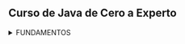 ## Curso de Java de Cero a Experto
<details>
  <summary>FUNDAMENTOS</summary>

  <details>
      <summary>Sección 02: Introducción a Java</summary>

  * [V02_PDF - Introducción](seccion02/01-01-00-IntroduccionJava-UJ.pdf)
  * [V03_PDF - ¿Qué es el JDK de Java](seccion02/01-02-00-JDKJava-UJ.pdf)
  * [V04_PDF - Intalación deL JDK de Java](seccion02/01-03-00-InstalacionJDK-UJ.pdf)
  * [V05_PDF - ¿Qué es un IDE](seccion02/01-04-00-IDE-Java-UJ.pdf)
  * [V06_PDF - Instalación de IntelliJ IDEAS](seccion02/01-05-00-InstalacionIntelliJ-UJ.pdf)
  * [V07_PDF - Hola Mundo con Java](seccion02/01-06-00-HolaMundoJava-UJ.pdf)
  * [V08 - __****EJEMPLO****__: Hola Mundo](seccion02/V08-Ejemplo_de_Hola_Mundo_con_Java/)
  > 📋 **EJERCICIO**
  > - Se solicita crear una nueva clase llamada "Presentate.java" en la cual 
  >  deberás hacer lo siguiente:
  > - Agregar el método main (Atajo: psvm + tab).
  > - Mostrar en la consola la siguiente información. Se debe usar un método 
  >  "println" para cada elemento a mostrar.
  > - Nombre Completo
  > - Edad
  > - País
  >   - [Mi solución](seccion02/V09-Reto-Practico)
  >   - V10 - Solución Presentate con Java
  >   - [PDF](seccion02/V10-Solucion_presentate_con_Java/01-09-00-Solucion-Presentate-UJ.pdf)
  >   - [Solución, Presentate.java](seccion02/V10-Solucion_presentate_con_Java/01-09-00-Solucion-Presentate-UJ.java)

  * [V11_PDF - Instalación de Apache NetBeans](seccion02/01-10-00-InstalacionApacheNetbeans-UJ.pdf)
  </details>

  <details>
    <summary>Sección 03: Variables en Java</summary>

  * [V13_PDF - Variables en Java](seccion03/02-01-00-VariablesJava-UJ.pdf)
  * V14_PDF - Variables en Java
      * [PDF - Variables](seccion03/02-02-00-EjemploVariables-UJ.pdf) 
      * [Variables.java](seccion03/Variables/src/Variables.java) 
  * [V15_PDF - Manejo de Memoria en Java](seccion03/02-03-00-ManejoMemoria-UJ.pdf)
  * [V16_PDF - Guia Manejo de Memoria](seccion03/02-04-00-DetalleLibro-UJ.pdf)
  > 📋 **EJERCICIO**
  > - V17 - Reto practico, Detalle de una persona
  >   Se solicita crear una clase llamada DetallePersona.java que realice lo siguiente:
  > - Debe declarar las siguientes variables y deberás asignar los valores que correspondan, 
  >   además de seleccionar el tipo de dato adecuado para cada variable:
  >  - Nombre Completo
  >  - Edad
  >  - Altura (En metros)
  >  - País de Origen
  >  - Indicar si es casado o soltero con sólo caracter, **EJEMPLO**: 'C'-Casado, 'S'-Soltero.
  >   * [Mi solución](seccion03/Variables/src/RetoDetallePersona.java)
  >   * [Solución, DetallePersona.java](seccion03/Variables/src/DetallePersona.java) 
  >   * [PDF - Solución](seccion03/02-06-00-Solucion-DetallePersona-UJ.pdf)

  * [V19_PDF - Tipos de Datos en Java - parte 1](seccion03/02-07-00-TiposDatosJava-parte1-UJ.pdf)
    * [TiposDatosParte1.java](seccion03/Variables/src/TiposDatosParte1.java)    
    * [V20 - TiposDatosParte2.java](seccion03/Variables/src/TiposDatosParte2.java)    
  * [V21_PDF - Reglas de Nombres de Variables en Java](seccion03/02-09-00-ReglasNombresVariables-UJ.pdf)   
  * [V22 - **EJEMPLO** de Reglas de Nombres de Variables ReglaNombresVariables.java](seccion03/Variables/src/ReglasNombresVariables.java)
  > 📋 **EJERCICIO**
  > - Reto, Detalle de una Tienda en Línea
  >   En el siguiente reto debe crear varias variables para almacenar el detall de un 
  >   producto de una tienda en línea.
  >   El detall a almacener del producto es el siguiente:
  > - Nombre del Producto
  > - Precio
  > - Cantidad disponible
  > - Indicar si está disponible para la venta
  > - Deben asignar valores de prueba a cada variable, escoger el nombre de cada variable 
  >   aplicando las
  >   buenas prácticas de Java y mandar a imprimir el valor de cada variable.
  > - Finalmente deben modificar el valor de cada variable con nuevos datos y mandar a 
  >   imprimir nuevamente el valor de cada variable y así comprobar que se modificaron 
  >   correctamente.
  >   * [Mi solución](seccion03/Variables/src/RetoTiendaEnLinea.java)
  >   * [V24 - Solución TiendaLinea.java](seccion03/Variables/src/TiendaLinea.java)
        
  * [V25_PDF - Tipo var en Java](seccion03/02-13-00-TipoVarJava-UJ.pdf)
    * [V26 - TipoVar.java](seccion03/Variables/src/TipoVar.java) 
  * [V27_PDF - Concatenación de cadenas](seccion03/02-15-00-ConcatenacionCadenasJava-UJ.pdf) 
    * [ConcatenacionCadenas.java](seccion03/Variables/src/ConcatenacionCadenas.java)
  * [V28_PDF - Constantes en Java](seccion03/02-16-00-ConstantesJava-UJ.pdf)
    * [Constantes.java](seccion03/Variables/src/Constantes.java)
  > 📋 **EJERCICIO**
  > - Reto, reserva de Hoteles
  >   Se les deja realizar el siguiente reto:
  > - Capturar el detall de la reservación de hoteles.
  > - Nombre de cliente
  > - Días de estancia
  > - Tarifa Diaria
  > - Indicar si la habitación cuenta con vista al mar.
  > - Deben asginar valores iniciales y mandar a imprimir el valor de
  >   cada variable.
  > - Por último, se les pide modificar algunos valores de la reservación y mandar
  >   a imprir nuevamente cada variable para observar los cambios
  >   * [Mi solución](seccion03/Variables/src/RetoReservaHoteles.java) 
  >   * [V30 - Solución, ReservaHoteles.java](seccion03/Variables/src/ReservaHoteles.java)
          
  </details>

  <details>
    <summary>Sección 04: Manejo de Cadenas en Java</summary>

  * [V31_PDF - Manejo de Cadenas](seccion04/03-01-00-ManejoCadenas-UJ.pdf)  
  * [V32 - **EJEMPLO** de Cadenas](seccion04/Cadenas/src/Cadenas.java)
  * [V33_JPG - Manejo de índices de Cadenas](seccion04/jpg/V33_Manejo_de_indices_de_cadenas.jpg)
    * [indiceCadena.java](seccion04/Cadenas/src/IndicesCadena.java)
  * [V34_JPG - Inmutabilidad de Cadenas](seccion04/jpg/V34_inmutabilidad_cadenas.jpg)
    * [JPG - Al sobreescribir se crea un nueva referencia en memoria](seccion04/jpg/V34_2_inmutabilidad_cadenas.jpg)
    * [JPG - Los objetos siempre estan referenciados](seccion04/jpg/V34_3_inmutabilidad_cadenas.jpg)
    * [InmutabilidadCadenas.java](seccion04/Cadenas/src/InmutabilidadCadenas.java)
  * [V35_JPG - Comparación de Cadenas](seccion04/jpg/V35_1_Comparacion_de_cadeanas.jpg) 
  > 📋 **EJERCICIO**
  > * Hacer comparación entre objetos para saber si es la misma REFERENCIA o CONTENIDO del objeto
  > * [ComparacionCadenas.java](seccion04/Cadenas/src/ComparacionCadenas.java)
  * [V36 - Métodos de cadenas](seccion04/Cadenas/src/MetodosDeCadenas.java)
  * [V37_PDF - Subcadenas](seccion04/03-07-00-Subcadenas-UJ.pdf)
    * [ManejoSubcadenas.java](seccion04/Cadenas/src/ManejoSubcadenas.java)
  * [V38 - Busqueda de Subcadenas](seccion04/Cadenas/src/BusquedaSubcadenas.java)
  * [V39 - Reemplazar subcadenas](seccion04/Cadenas/src/ReemplazarSubcadenas.java)
  * [V40_PDF - Más de concatenación de cadenas](seccion04/03-10-00-MasConcatenacionCadenas-UJ.pdf)
    * [MasConcatenacionCadenas.java](seccion04/Cadenas/src/MasConcatenacionCadenas.java)
      * Método "Concat"
      * Método "StringBuilder"
      * Método "StringBuffer"
      * Método "Join"
  * [V41 - Caracteres Especiales](seccion04/Cadenas/src/CaracteresEspeciales.java)
   
  > 📋 **EJERCICIO**
  > V42 - Reto Generador de Email
  >  * [JPG - Normalizar los datos](seccion04/jpg/V42_1_Generador_de_Email.jpg)
  >  * [JPG - Resultado](seccion04/jpg/V42_2_Resultado.jpg)
  >  * [JPG - Resultado en consola](seccion04/jpg/V42_3_Resultado_por_consola.jpg)
  >    * [Mi Solución](seccion04/Cadenas/src/RetoGeneradorEmail.java)
  >    * [V43 - Solución, GeneradorEmail.java](seccion04/Cadenas/src/GeneradorEmails.java)
  </details>

  <details>
    <summary>Sección 05: Entrada de Datos por Consola</summary>

  * [V44_PDF - Clase Scanner y Entrada de datos](seccion05/04-01-00-ClaseScannerEntradaDatos-UJ.pdf)
    * [JPG - Leer datos por consola](seccion05/jpg/V44_Leer_datos_por_consola.jpg)
    * [ManejoConsola.java](seccion05/ManejoConsola/src/ManejoConsola.java)
  * [V45 - Leer tipo de Datos](seccion05/ManejoConsola/src/LeerTiposDatos.java)
    ```java
      /* nextLine(), nextDouble(), etc. Al finalizar tenesmo que consumir el 
        caracter de salto de linea
      */
      var edad = consola.nextInt();
      var altura = consola.nextDouble();
      consola.nextLine(); // Para consumir el caracter de salto de linea
      var nombre = consola.nextLine(); // 
    ```
  * [V46_PDF - Conversión de tipos de Datos por Consola](seccion05/04-03-00-ConversionTiposDatosConsola-UJ.pdf)
    * [ConversionTipos.java](seccion05/ManejoConsola/src/ConversionTiposDeDatos.java)
  * [V47 - **EJEMPLO** Sistema de Empleados](seccion05/jpg/V47_Sistema_de_Empleados.jpg)
    * [SistemaEmpleados.java](seccion05/ManejoConsola/src/SistemaEmpleados.java)
    ```java
      // Formato de 3 decimales
      System.out.printf("\tSalarios: $ %.3f%n", salarioEmpleado);
    ``` 
  > 📋 **EJERCICIO**
  > * [V48_JPG - Reto, proyecto Recetas de Cocina](seccion05/jpg/V48_Reto_reseta_de_cocina.jpg)
  >   * [JPG - resultado](seccion05/jpg/V48_Reto_Salida_reseta_de_cocina.jpg)
  >   * [Mi resolución](seccion05/ManejoConsola/src/RetoRecetasCocina.java)
  >   * [V49 - Solución - RecetasCocina.java](seccion05/ManejoConsola/src/RecetasCocina.java)
  * [V50_PDF - Números Aleatorios - Clase Random](seccion05/04-07-00-NumerosAleatorios-UJ.pdf)
      * [JPG - Números Aleatorios](seccion05/jpg/V50_Numeros_Aleatorios.jpg)
      * [NumerosAleatorios.java](seccion05/ManejoConsola/src/NumerosAleatorios.java)
      ```java
      import java.util.Random;
      // main....
      var random = new Random();
      ``` 
  * [V51_PDF - Formato de cadenas](seccion05/04-08-00-FormatoCadenas-UJ.pdf)
    * [FormateoCadenas.java](seccion05/ManejoConsola/src/FormateoCadenas.java)
    * [V52_2 - FormateoCadenasParte2.java](seccion05/ManejoConsola/src/FormateoCadenasParte2.java)
  > 📋 **EJERCICIO**
  > * [V53_JPG - Reto, Generar un ID Único](seccion05/jpg/V53_Reto_Generar_ID_Unico.jpg)
  > * [JPG - Salida por consola](seccion05/jpg/V53_SalidaConsola_Reto_Generar_ID_Unico.jpg)
  >   * [Mi resulución](seccion05/ManejoConsola/src/RetoGenerarIdUnico.java)
  >   * [V54 - Solución, GenerarIdUnico.java](seccion05/ManejoConsola/src/GenerarIdUnico.java)
  </details>

  <details>
    <summary>Sección 06: Operadores en Java</summary>

  * [V55_PDF - Operadores](seccion06/05-01-00-Operadores-UJ.pdf)
  * [V56 - Operadores Aritméticos](seccion06/Operadores/src/OperadoresAritmeticos.java)
  * [V57 - Operadores Unarios](seccion06/Operadores/src/OperadoresUnarios.java)
  * [V58 - Operadores de Asignación Simple y Compuestos](seccion06/Operadores/src/OperadoresAsignacion.java)
  * [V59 - Operadores de Comparación o Relacionales](seccion06/Operadores/src/OperadoresComparacion.java)
  * [V60 - Operadores Lógico AND](seccion06/Operadores/src/OperadorAnd.java)
  * [V61 - Operador Lógico OR](seccion06/Operadores/src/OperadorOr.java)
  * [V62 - Operador Lógico NOT](seccion06/Operadores/src/OperadorNot.java)
  
  > 📋 **EJERCICIO**
  > * [V63_JPG - **EJEMPLO**, Valor dentro de un Rango](seccion06/jpg/V63_Ejemplo_Valor_fuera_de_rango.jpg)
  >   * [V63 - ValorDentroRango.java](seccion06/Operadores/src/ValorDentroRango.java)
  
  > 📋 **EJERCICIO**
  > * [V64_JPG - **EJEMPLO**, Tienda de descuento VIP](seccion06/jpg/V65_Ejemplo_tienda_descuento_vip.jpg)
  >   * [Mi resolución](seccion06/Operadores/src/RetoTiendaDescuentoVip.java)
  >   * [Solución, SistemaDescuentoVIP.java](seccion06/Operadores/src/SistemaDescuentosVIP.java)
  
  > 📋 **EJERCICIO**
  > * [V65_JPG - **EJEMPLO** Préstamo de libros](seccion06/jpg/V67_Ejemplo_Prestamo_libros.jpg)
  >   * [Mi resolución](seccion06/Operadores/src/RetoPrestamoLibros.java)
  >   * [Solución, SistemaPrestamoLibros.java](seccion06/Operadores/src/SistemaPrestamoLibros.java)
  
  > 📋 **EJERCICIO**
  > * [V66 - **EJEMPLO**, Valor Fuera de Rango con NOT](seccion06/Operadores/src/RangoVariable.java)
  
  > 📋 **EJERCICIO**
  > * [V67_JPG - **EJEMPLO**, Ticket de Venta](seccion06/jpg/V67_Generar_Ticket_de_Venta.jpg)
  >   * [Solución RetoTicketVenta.java](seccion06/Operadores/src/RetoTicketVenta.java)
  * [V68 - **EJEMPLO**, Ticket de venta con descuento](seccion06/Operadores/src/TicketVentaDescuento.java)
  
  > 📋 **EJERCICIO**
  > * [V69_JPG - Reto, Sistema de autenticación](seccion06/jpg/V69_Sistema_autenticacion.jpg)
  > * [JPG - Muestra de consola](seccion06/jpg/V69_consola_Sistema_autenticacion.jpg)
  >   * [Mi resolución](seccion06/Operadores/src/RetoSistemaAutenticacion.java)
  >   * [V70 - Solución, SistemaAutenticacion.java](seccion06/Operadores/src/SistemaAutenticacion.java)
  
  > 📋 **EJERCICIO**
  > * [V71_JPG - Reto, Cáculo del Área y perimetro de un Rectangulo](seccion06/jpg/V71_Reto_Calculo_del_area_de_un_rectangulo.jpg)
  >   * [Mi Solución](seccion06/Operadores/src/RetoCalularAreaRectangulo.java)
  >   * [V72 - Solución, CalculoAreaRectangulo.java ](seccion06/Operadores/src/CalculoAreaRectangulo.java)
  * [V73_PDF - Presedencia de operadores](seccion06/05-19-00-PrecedenciaOperadores-UJ.pdf)
    * [PresedenciaOperadores.java](seccion06/Operadores/src/PrecedenciaOperadores.java)
  </details>

  <details>
    <summary>Sección 07: Sentencias de decisión</summary>

  * [V74_PDF - Sentecias de Decisión](seccion07/06-01-00-SentenciasDecision-UJ.pdf)
  * [V75_JPG - Diagrama de flujo](seccion07/jpg/V75_Diagrama_de_Flujo.jpg)
    * [JPG - Diagrama de flujo Sentencia IF](seccion07/jpg/V75_Diagrama_de_Flujo_IF.jpg)
  * [V76 - Sentencia IF](seccion07/SentenciasDecision/src/SentenciaIf.java)
  * [V77 - Sentencia if-else](seccion07/SentenciasDecision/src/SentenciaIfElse.java)
  * [V78 - Sentencia if-else if-else](seccion07/SentenciasDecision/src/SentenciaIfElseIf.java)
  * [V79 - Modo Debug (ejecución paso a paso) en Intellij IDEA](seccion07/V79/)
    * [1ro - Crear punto de rotura](seccion07/V79/V79_1.jpg)
    * [2do - Click derecho y ejecutar modo Debug](seccion07/V79/V79_2.jpg)
    * [3ro - Ejecutar paso a paso](seccion07/V79/V79_3.jpg)
  
  > 📋 **EJERCICIO**
  > * [V80_JPG - **EJEMPLO**, Valor Positivo](seccion07/jpg/V80.jpg)
  >  * [ValorPositivo.java](seccion07/SentenciasDecision/src/ValorPositivo.java)
  
  > 📋 **EJERCICIO**
  > * [V81_JPG - Reto, Tienda en Línea con Descuento](seccion07/jpg/V81.jpg)
  > * [App_JPG](seccion07/jpg/V81_1.jpg)
  >   * [Mi solución](seccion07/SentenciasDecision/src/TiendaEnLineaConDescuento.java)
  >   * [V82 - Solución, TienedaEnLlinea.java](seccion07/SentenciasDecision/src/TiendaEnLinea.java)
  
  > 📋 **EJERCICIO**
  > * [V83_JPG - **EJEMPLO**, Sistema bancario](seccion07/jpg/V83_1.jpg)
  > * [SistemaBancario.java (menú con if con lógica inversa)](seccion07/SentenciasDecision/src/SistemaBancario.java)
  
  > 📋 **EJERCICIO**
  > * [V84_JPG - Ejmeplo, Casa de los espejo (operador NOT y lógica inversa)](seccion07/jpg/V84.jpg)
  > * [**EJEMPLO**, CasaDeLosEspejos.java](seccion07/SentenciasDecision/src/CasaDeLosEspejos.java)
  * [V85_PDF - Operador Ternario simple y anidado](seccion07/06-12-00-OperadorTernario-UJ.pdf)
    * [OperadorTernario.java](seccion07/SentenciasDecision/src/OperadorTernario.java)
  
  > 📋 **EJERCICIO**
  > * [V86_JPG - Aplicación Salud y Fitnes](seccion07/jpg/V86.jpg)
  >   * [Mi solución](seccion07/SentenciasDecision/src/RetoAplicacionSaludFitnes.java)
  >   * [Solución, SaludYFitness](seccion07/SentenciasDecision/src/SaludYFitness.java)
  
  > 📋 **EJERCICIO**
  > * [V87_JPG - Reto, Sistema Reserva Hotel](seccion07/jpg/V87.jpg)
  > * [JPG - App por consola](seccion07/jpg/V87_2.jpg)
  >   * [Mi solución](seccion07/SentenciasDecision/src/RetoSistemaResrvaHotel.java)
  >   * [V88 - Solución, SistemaReservaHotel.java](seccion07/SentenciasDecision/src/SistemaReservaHotel.java)
  
  > 📋 **EJERCICIO**
  > * [V89_JPG - Reto, El mayor de 2 números](seccion07/jpg/V89.jpg)
  >   * [Mi solución](seccion07/SentenciasDecision/src/RetoElMayorDeDosNumeros.java)
  >   * [V89 - Solución, MayorDeDosNumeros.java](seccion07/SentenciasDecision/src/MayorDeDosNumeros.java)
  
  > 📋 **EJERCICIO**
  > * [V91_JPG - Reto, Identificar la estación de año](seccion07/jpg/V91.jpg)
  >   * [Mi solución](seccion07/SentenciasDecision/src/RetoIdentificarEstacionAnio.java)
  >   * [V92 Solución, EstacionAnio.java](seccion07/SentenciasDecision/src/EstacionAnio.java)
  * [V93_PDF Sentencia Switch](seccion07/06-20-00-SentenciasSwitch-UJ.pdf)
    * [V94 - **EJEMPLO** DiaSemana.java](seccion07/SentenciasDecision/src/DiaSemana.java)
  * [V95 - Sentencia Switch mejorado - **EJEMPLO** mejorado DiaSemana.java](seccion07/SentenciasDecision/src/DiaSemanaMejorado.java)
  * [V96 - Ejercicio Estación del año con Swhtch mejorado](seccion07/SentenciasDecision/src/EstacionAnioSwitchMejorado.java)
  
  > 📋 **EJERCICIO**
  > * [V97_1_JPG - Reto, Sistema de calificaciones](seccion07/jpg/V97_1.jpg)
  > * [V97_2_JPG](seccion07/jpg/V97_2.jpg)
  >   * [Mi Solución](seccion07/SentenciasDecision/src/RetoSistemaCalificaciones.java)
  >   * [V98 - Solución SistemaCalificaciones.java](seccion07/SentenciasDecision/src/SistemaCalificaciones.java)
  
  > 📋 **EJERCICIO**
  > * [V99_JPG Reto, Sistema de Envíos](seccion07/jpg/V99_1.jpg)
  > * [App_JPG](seccion07/jpg/V99_2.jpg)
  >   * [Mi solución RetosSistemaEnvio.java (usando ELSE IF)](seccion07/SentenciasDecision/src/RetoSistemaEnvios.java)
  >   * [V100 - Solución, SistemaEnvios.java (Usando Switch Yield)](seccion07/SentenciasDecision/src/SistemaEnvios.java)
  
  > 📋 **EJERCICIO**
  > * [V101_JPG - Reto, Sistema de autenticación con Switch + Else If + Yield](seccion07/jpg/101.jpg)
  >   * [Mi solución](seccion07/SentenciasDecision/src/RetoSistemaAutenticacion.java)
  >   * [V102 - Solución SistemaAutenticacion.java](seccion07/SentenciasDecision/src/SistemaAutenticacion.java)
  </details>

  <details>
    <summary>Sección 08: Ciclos/Bucles</summary>

  * [V1303_PDF - Ciclos/Bucles](seccion08/07-01-00-Ciclos-Java-UJ.pdf)
  * [V104 - CicloWhile](seccion08/Ciclos/src/CicloWhile.java)
  
  > 📋 **EJERCICIO**
  > * [V105 - Ejecución paso a paso](https://www.udemy.com/course/universidad-java-especialista-en-java-desde-cero-a-master/learn/lecture/44838681#overview)
  * [V106 - **EJEMPLO** imprimir números pares](seccion08/Ciclos/src/NumerosPares.java)
  * [V107_JPG - Do-While](seccion08/jpg/107.jpg)
    * [CicloDoWhile.java](seccion08/Ciclos/src/CicloDoWhile.java)
  
  > 📋 **EJERCICIO**
  > * Imprimir los números del 10 a al 1
  > * [V108 - Ejercicio](seccion08/Ciclos/src/NumerosInversos.java)
  
  > 📋 **EJERCICIO**
  >  * Imprimir los números impares del 0 al 20
  > * [V109 - Números impares](seccion08/Ciclos/src/NumerosImpares.java)
    
  * [V110_JPG - Ciclo For](seccion08/jpg/110.jpg)
    * [V110_2_JPG - **EJEMPLO**](seccion08/jpg/111.jpg)
  * [V111 - CicloFor.java]()
  
  > 📋 **EJERCICIO**
  > * Ejercicio, imprimir los números pares del 1 al 20
  >   con un Ciclo For
  > * [V112 - NumerosParesConFor.java](seccion08/Ciclos/src/NumerosParesConFor.java)
  
  > 📋 **EJERCICIO** 
  > * [V113_JPG - Ejercicio Números acumulativos](seccion08/jpg/113.jpg)
  > * [SumaAcumulativa.java](seccion08/Ciclos/src/SumaAcumulativa.java)
  * [V114 - Menú SistemaAdministracionCuentas](seccion08/Ciclos/src/SistemaAdministracionCuentas.java)
  
  > 📋 **EJERCICIO**
  > * [V115_JPG - Reto, Menú de Cajero Automático](seccion08/jpg/115.jpg)
  > * [V115_1_JPG - Consultar Saldo](seccion08/jpg/115_1.jpg)
  > * [V115_2_JPG - Retirar dinero](seccion08/jpg/115_2.jpg)
  > * [V115_3_JPG - Dopoistar dinero](seccion08/jpg/115_3.jpg) 
  >   * [Mi solución](seccion08/Ciclos/src/RetoCajeroAutomatico.java)
  >   * [V116 - Solución Cajero Automático](seccion08/Ciclos/src/CajeroAutomatico.java)
  
  > 📋 **EJERCICIO**
  > * [V117_JPG - Reto, Calculadora](seccion08/jpg/117.jpg)
  > * Crar una calculadora que:
  > * 1 Sume
  > * 2 Reste
  > * 3 Multiplique
  > * 4 Divide 
  >   * [Mi solución](seccion08/Ciclos/src/RetoCalculadora.java)
  >   * [V118 - Calculadora.java](seccion08/Ciclos/src/Calculadora.java)
  
  > 📋 **EJERCICIO**
  > * [V119_JPG - Reto, Validación de password](seccion08/jpg/119.jpg)
  >   * [Mi solución](seccion08/Ciclos/src/RetoValidacionPassword.java)
  >   * [V120 - ValidacionPassword](seccion08/Ciclos/src/ValidacionPassword.java)
  
  > 📋 **EJERCICIO**
  > * [V121_1_JPG - Reto, Juego de adivinanza](seccion08/jpg/121_1.jpg)
  >  * [JPG - Reto, Juego de adivinanza](seccion08/jpg/121_2.jpg)
  >   * [Mi Solución](seccion08/Ciclos/src/RetoJuegoAdivinanza.java)
  >   * [V122 - Solución, JuegoAdivinanzas.java](seccion08/Ciclos/src/JuegoAdivinanzas.java)
  
  > 📋 **EJERCICIO**
  > * [V123 - **EJEMPLO**, dibujar un triangulo con ateriscos]()

  >  ```
  >       *
  >      ***
  >     *****
  >    *******
  >  ```
  >   * [Mi solución](seccion08/Ciclos/src/RetoDibujaTriangulo.java)
  * [V124 - Palabra Break y Continue](seccion08/07-22-00-BreakContinue-Java-UJ.pdf)
  * [V187 - Función Lambda](seccion13/TemasAvanzados/src/colecciones/FuncionesLambda.java)
  </details>

  <details>
    <summary>Sección 09: Arreglos</summary>

  * [V125_PDF - Arreglos](seccion09/08-01-00-Arreglos-Java-UJ.pdf)
    ```java
      int[] nombreArreglo;
      nombreArreglo = new int[5];
    ``` 
  * [V126 - Arreglos.java](seccion09/Arreglos/src/Arreglos.java)
  * [V127 - Modifcar valores del arreglo](seccion09/Arreglos/src/ModificarArreglo.java)
  * [V128 - Leer los valores del arreglo](seccion09/Arreglos/src/LeerValoresArreglo.java)
  * [V129 - Sintaxis de arreglo simplificada](seccion09/Arreglos/src/SintaxisSimplificada.java)
  * [V130 - Iterar un Arreglo](seccion09/Arreglos/src/IterrarArreglo.java)
  * [V131 - Introducir Valores a un Arreglo](seccion09/Arreglos/src/IntroducirValoresArreglo.java)
  
  > 📋 **EJERCICIO**
  > * [V132 - Reto, Promedio de Calificaciones](seccion09/jpg/132.jpg)
  >   * [Mi solución](seccion09/Arreglos/src/RetoPromedioCalificaciones.java)
  >   * [V133 - PromedioCalificaciones.java](seccion09/Arreglos/src/PromedioCalificaciones.java)
  </details>

  <details>
    <summary>Sección 10: Matrices</summary>

  * [V134_JPG - Matrices](seccion10/jpg/134.jpg)
  * [V135 - Matrices](seccion10/Matrices/src/Matrices.java)
  * [V136 - Reocrrer una Matriz](seccion10/Matrices/src/RecorrerMatriz.java)
  * [V137 - Sintaxis simplificada](seccion10/Matrices/src/SintaxisSimplificada.java)
  * [V138 - Introducir Datos de forma Dinamica](seccion10/Matrices/src/IntroducirDatosDinamicamente.java)
  
  > 📋 **EJERCICIO**
  > * [V139 - Realizar la suma de una diagonal de una Matriz](seccion10/jpg/139.jpg)
  >   * [Mi solución](seccion10/Matrices/src/RetoSumaDiagonal.java)
  >   * [V140 - Solución](seccion10/Matrices/src/DiagonalMatriz.java)
  </details>

  <details>
    <summary>Sección 11: Funciones</summary>

  * [V141_JPG - Funciones](seccion11/jpg/141.jpg)
    <p>
      Una función es un bloque de código reutilizable, que realiza  una
      operación en particular.
      Puede tener parámetros de entrada y también puede devolver un valor de 
      Salida. (todo esto de manera opcional)
    </p>
  * [V142 - **EJEMPLO**, de Funciones](seccion11/Funciones/src/Funciones.java)
  * [V143 - **EJEMPLO**, Función sumar()](seccion11/Funciones/src/FuncionSumar.java)
  * [V144 - **EJEMPLO**, Función es Par](seccion11/Funciones/src/FuncionPar.java)
  * [V145_JPG - **EJEMPLO**, Función Recursiva](seccion11/jpg/145_1.jpg)
    1. [Una función que se llama a si misma](seccion11/jpg/145_2.jpg)
    2. [Debe avanzar hacia un caso base, de lo contrario caemos en ciclos infinitos.](seccion11/jpg/145_3.jpg)
 *  [V146 - **EJEMPLO**, imprimir del 1 al 5 con función recursiva](seccion11/Funciones/src/FuncionRecursiva.java)
  
  > 📋 **EJERCICIO**
  > * Calcular el factorial de un número entero positivo usando recursivida.
  > * [factorial(5) = 5 * 4 * 3 * 2 * 1 = 120](seccion11/Funciones/src/FuncionFactorial.java)

  > 📋 **EJERCICIO**
  > * Descripción: Sumar los números del 1 hasta n usando recursividad.
  > * [Ejemplo: suma(5) = 5 + 4 + 3 + 2 + 1 = 15](seccion11/Funciones/src/FuncionSumarNumeros.java)
  
  > 📋 **EJERCICIO**
  > * Descripción: Imprimir una cadena de texto al revés usando recursividad.
  > * [Ejemplo: invertir("hola") → "aloh"](seccion11/Funciones/src/FuncionRecursivaImprimirCadenaAlReves.java)

  * [V187 - Función Lambda](seccion13/TemasAvanzados/src/colecciones/FuncionesLambda.java)
  </details>

  #### Object - Manejo de Objetos

  <details>
    <summary>Sección 12: Clases y Objetos</summary>

  * [V147_JPG_1 - Clases y Objetos](seccion12/jpg/1.jpg)
    * [JPG - Ejemplo Objetos](seccion12/jpg/2.jpg)
    * [JPG - Elementos de una clase](seccion12/jpg/3.jpg)
    * [JPG - Diagrama de una Clase](seccion12/jpg/4.jpg)
  * [V148 - Creación de la Clase Persona](seccion12/Clases/src/Persona.java)
  * [V149 - Creación Objetoss de tipo Persona](seccion12/Clases/src/ObjetoPersona.java)
  * [V150_JPG - Creación Clase Aritmética](seccion12/jpg/5.jpg)
    * [Aritmetica.java](seccion12/Clases/src/Aritmetica.java)
  * [V151 - Contructores](seccion12/Clases/src/AritmeticaConConstructor.java)
    <p>
      El constructor se tiene que llamar al igual que la Clase.
      Puede recibir los parametros para la creación del Objeto.
    </p>
    <p>
      El constructor vacio es necesario crearlo si es que tenemos
      mas constructores que reciben parametros.
    </p>
    <p>
      Caso contrario si es que no existen constructores que reciben
      parametros, Java crea un constructor vacio de forma automatica.      
    </p> 
  * [V152 - Sobrecarga de constructores](seccion12/Clases/src/SobreCargaConstructores.java)
  * [V153 - Operador This](seccion12/Clases/src/OperadorThis.java)
    <p>
      El Operador This apunta al objeto que se esta ejecutando en el ese momento 
    </p> 
  * [V154_JPG - Pquetes](seccion12/jpg/6.jpg)
    <p>
      Los nombres de los paquetes van en minusculas, se unen las palbras con un guion bajo
    </p> 
    <p>
      pquete_ejemplo. Snake_case 
    </p> 
    <p>
      lso modificadores de acceso deben ser PUBLIC para poder ser utilizados
      en otros paquetes.
    </p> 
  * [aritmetica_paquete](seccion12/Clases/src/aritmetica_paquete/)
  * [prueba_paquete](seccion12/Clases/src/prueba_paquete/)
  * [V155_JPG - Encapsulamiento](seccion12/jpg/7.jpg)
    * [V155_JPG Encpasular en la clase Aritmetica](seccion12/jpg/8.jpg)
    * Uso de método Get y Set
  * [V156 Ejemplo encapsulamiento](seccion12/Clases/src/aritmetica_encapsulamiento/)
    * [prueba_encapsulamiento](seccion12/Clases/src/prueba_encapsulamiento/)
    * 
  > 📋 **EJERCICIO**
  > * Aplicar las mejoras vistas hasta el momento a la clase Persona
  > * [JPG_1 Reto](seccion12/jpg/9.jpg)
  > * [JPG_2 Digrama de encapsulamiento](seccion12/jpg/10.jpg)
  >   * [Mi solución](seccion12/Clases/src/reto/reto_persona/)
  >   * [V158 Solución](seccion12/Clases/src/reto/solucion_persona/)

  * [V159_JPG - Herencia](seccion12/jpg/11.jpg)
    * [JPG_2 - Herencia](seccion12/jpg/12.jpg)
    * [JPG_3 - Herencia](seccion12/jpg/13.jpg)
  * [V160 - Herencia Parte 1](seccion12/Clases/src/herencia/parte_1/)
    * [Animal.java](seccion12/Clases/src/herencia/parte_1/animales/Animal.java)
  * [V161 - Herencia Parte 2](seccion12/Clases/src/herencia/parte_2/)
    * [Animal.java](seccion12/Clases/src/herencia/parte_2/Animal.java)
  * [V162 - Sobreescritura de un método](seccion12/Clases/src/sobreescritura/parte_1/Animal.java)
  * [V163 - Sobreescritura palabra Super](seccion12/Clases/src/sobreescritura/parte_2/Animal.java)
  * [V164_JPG - Polimorfismo](seccion12/jpg/14.jpg)
    <p>
      Debe exister el concepto de herencia y sobreescritura para que pueda ser aplicado 
    </p> 
  * [V165 - Ejemplo de Polimorfismo](seccion12/Clases/src/polimorfismo/V165_ejemplo/Animal.java)
  > 📋 **EJERCICIO**
  > * [Ejemplo polimorfismo con calculo de áreas](seccion12/Clases/src/polimorfismo/ejemplo_1/)
  >   * [Clases padres e hijas](seccion12/Clases/src/polimorfismo/ejemplo_1/Figura.java)
  >   * [Aplicando polimorfismo](seccion12/Clases/src/polimorfismo/ejemplo_1/PruebaFigura.java)

  > 📋 **EJERCICIO**
  > * [Ejemplo con vehículos que aceleran](seccion12/Clases/src/polimorfismo/vehiculos/)
  >   * [Clases padres e hijas](seccion12/Clases/src/polimorfismo/vehiculos/Vehiculo.java)
  >   * [Aplicando polimorfismo](seccion12/Clases/src/polimorfismo/vehiculos/PruebaVehiculo.java)

  * [V166_JPG - Clase Object](seccion12/jpg/15.jpg)
    <p>
      Es la clase Padre de todas las Clases
    </p> 
  * [V167 - Método ToString](seccion12/Clases/src/metodo_tostring/)
    * [Persona.java](seccion12/Clases/src/metodo_tostring/Persona.java)
    * [PruebaPersona.java](seccion12/Clases/src/metodo_tostring/PruebaPersona.java)
  * [V168_JPG - Contexto Estático en la Clase](seccion12/jpg/16.jpg)
    * [Ejemplo_JPG](seccion12/jpg/17.jpg)
  * [V169 - Ejemplo de un contexto estático en una Clase](seccion12/Clases/src/contexta_estatico/)
    * [Persona.java](seccion12/Clases/src/contexta_estatico/Persona.java)
    * [PruebaPersona.java](seccion12/Clases/src/contexta_estatico/PruebaPersona.java)

  > 📋 **EJERCICIO**
  > * [V170 - Ejemplo Id Único usando un atributo estático](seccion12/Clases/src/ejemplo_estatico/)
  >   * [Persona.java](seccion12/Clases/src/ejemplo_estatico/Persona.java)
  >   * [PruebaPersona.java](seccion12/Clases/src/ejemplo_estatico/PruebaPersona.java)

  * [V171 - Métodos estáticos](seccion12/Clases/src/metodo_estatico/)
    * [Persona.java](seccion12/Clases/src/metodo_estatico/Persona.java)
    * [PruebaPersona.java](seccion12/Clases/src/metodo_estatico/PruebaPersona.java)

  > 📋 **EJERCICIO**
  > * Proyecto sistema de Ventas
  > * [V172_JPG_1](seccion12/jpg/18.jpg)
  > * [V172_JPG_2](seccion12/jpg/19.jpg)
  > * [V173 - Sistema de Ventas](seccion12/Clases/src/sistema_ventas/)
  >   * [Productos.java](seccion12/Clases/src/sistema_ventas/Producto.java)
  >   * [Orden.java](seccion12/Clases/src/sistema_ventas/Orden.java)
  >   * [PruebaVentas.java](seccion12/Clases/src/sistema_ventas/PruebaVentas.java)
  >   * [V174 - Orden.java]()
  </details>

  <details>
    <summary>Sección 13: Temas Avanzados</summary>

  * [V177 - Argumentos Variables](seccion13/TemasAvanzados/src/V177_ArgumentosVariables.java)
  * [V178 - Ciclo ForEach](seccion13/TemasAvanzados/src/V178_CicloForEach.java)
  * [V179_JPG - Clases Abstractas](seccion13/TemasAvanzados/src/V179_clases_abstractas/ClaseAbstracta.java)
  * [V180_JPG_1 - Interfaces](seccion13/JPG/2.jpg)
    * [JPG_2 - Interfaces](seccion13/JPG/3.jpg)
    <p>
      Se utilizan para estanderizar el comportamiento de nuestro código.
      Al generar la interfaces, estamos obligados a aplicar la implemetación de los métodos difinidos
      en la interface a diferencia de las clases Abstractas que ellas se enfoncan en abstraer características
      en común entre las clases y sus hijas
    </p>
  * [Interface Traductor.java](seccion13/TemasAvanzados/src/V180_interfaces/Traductor.java)
  * [V181_JPG - JavaBeans](seccion13/JPG/4.jpg)
    <p> 
      Es un estandar para que otros freamworks puedan instanciar objetos de la clase
    <p> 
  * [Persona.java](seccion13/TemasAvanzados/src/V181_JavaBeans.java)
  * [V182 - Excepeciones.java (Try Catch)](seccion13/TemasAvanzados/src/Excepciones.java)
   
  > 📋 **EJERCICIO**
  > * [Manejo de Excepciones](seccion13/TemasAvanzados/src/excepciones/)
  >   * [Aritmetica.java](seccion13/TemasAvanzados/src/excepciones/Aritmetica.java) 
  >   * [PruebaAritmetica.java](seccion13/TemasAvanzados/src/excepciones/PruebaAritmetica.java)
  * [V184_JPG - colecciones](seccion13/JPG/5.jpg)
    * [V185 - Listas](seccion13/TemasAvanzados/src/colecciones/Listas.java)
    * [V186 - Especificar el tipo de dato](seccion13/TemasAvanzados/src/colecciones/ListasConTipoDeDato.java)
    * [V187 - Funciones Lambda](seccion13/TemasAvanzados/src/colecciones/FuncionesLambda.java)
    * [V188 - Arrays List y Métodos de Referencia](seccion13/TemasAvanzados/src/colecciones/MetodosReferencia.java)
    * [V189 - Sets (Evita elementos duplicados)](seccion13/TemasAvanzados/src/colecciones/Sets.java)
    * [V190 - Mapas (diccionarios)](seccion13/TemasAvanzados/src/colecciones/Mapa.java)

  > 📋 **EJERCICIO**
  > * [V191_JPG - Ejercicio Máquina de Snacks](seccion13/JPG/6.jpg)
  >   * [JPG_2 - Salida por consola](seccion13/JPG/7.jpg)
  >   * [PROYECTO](seccion13/TemasAvanzados/src/maquina_snacks/)
  >   * [Snack.java](seccion13/TemasAvanzados/src/maquina_snacks/Snack.java)
  >   * [Snacks.java](seccion13/TemasAvanzados/src/maquina_snacks/Snacks.java)
  >   * [MaquinaSnack.java](seccion13/TemasAvanzados/src/maquina_snacks/MaquinaSnacks.java)
  </details>
  
  <details>
    <summary>Sección 14: Manejo de Archivos</summary>

  * [V198 - Crear un archivo](seccion14/ManejoArchivos/src/archivos/CrearArchivo.java)
  * [V199 - Leer un archivo](seccion14/ManejoArchivos/src/archivos/LeerArchivo.java)
  * [V200 - Leer un archivo línea a línea](seccion14/ManejoArchivos/src/archivos/LeerArchivo.java)
  * [V200 - Leer un archivo entero](seccion14/ManejoArchivos/src/archivos/LeerArchivoEntero.java)
  * [V201 - Escrobor un archivo](seccion14/ManejoArchivos/src/archivos/AgregarContenidoArchivo.java)

  > 📋 **EJEMPLO**
  > * [V202 - Maquina de Snack con manejo de Archivos](seccion14/ManejoArchivos/src/maquina_snacks_archivos//) 
  >   * [JPG - Arquitectura multicapas](seccion14/JPG/1.jpg)
  >     * capa/paquete - presentación
  >     * capa/paquete - servicio
  >     * capa/paquete - dominio
  >   * [V204 - Interface - IServicioSnacks.java](seccion14/ManejoArchivos/src/maquina_snacks_archivos/servicio/IServicioSnacks.java)
  >   * [V204 - ServicioSnacksLista.java](seccion14/ManejoArchivos/src/maquina_snacks_archivos/servicio/ServicioSnacksLista.java)
  >   * [V204 - Snack.java](seccion14/ManejoArchivos/src/maquina_snacks_archivos/dominio/Snack.java)
  >   * [V204 - MaquinaSnaks.java](seccion14/ManejoArchivos/src/maquina_snacks_archivos/presentacion/MaquinaSnacks.java)
  >   * [V205 - ServicioSnacksArchivos.java](seccion14/ManejoArchivos/src/maquina_snacks_archivos/servicio/ServiciosSnacksArchivos.java)
  >   * [V206 - Método Agregar/cargarSnacksInciales()](seccion14/ManejoArchivos/src/maquina_snacks_archivos/servicio/ServiciosSnacksArchivos.java)
  >   * [V207 - Método Escribir Snacks](seccion14/ManejoArchivos/src/maquina_snacks_archivos/servicio/ServiciosSnacksArchivos.java)
  >   * [V208 - Método Obtener Snacks desde el archivo](seccion14/ManejoArchivos/src/maquina_snacks_archivos/servicio/ServiciosSnacksArchivos.java)
  >   * [V209 - Método Mostrar Snacks](seccion14/ManejoArchivos/src/maquina_snacks_archivos/servicio/ServiciosSnacksArchivos.java)
  </details>

#### JDBC - Java Database Connectivity

  <details>
    <summary>Sección 15: Conexión a Base de Datos con JDBC y MySql</summary>

  * [V211_JPG_1 - Base de Datos ](seccion15/JPG/1.jpg)
  * [V211_JPG_2 - Múltiple conexiones ](seccion15/JPG/2.jpg)
  * [V211_JPG_3 - Structured Query Lnaguge](seccion15/JPG/3.jpg)
  * [V212_JPG_1 - Patrón de diseño DAO](seccion15/JPG/4.jpg)
  * [V213_WEB - Instalación de MySql Workbench](https://dev.mysql.com/downloads/workbench/)
    * [Querys para crear la base de datos](seccion15/SQL/querys.sql)
    * CREATE SCHEMA
    * CREATE TABLE
    * SELECT * FROM 
  * [V214 - CRUD: CREATE TABLE cliente](seccion15/SQL/querys.sql)
  * [V215 - CRUD: SELECT, INSERT](seccion15/SQL/querys.sql)
  * [V216 - CRUD: UPDATE](seccion15/SQL/querys.sql)
  * [V217 - Java Meaven, proyecto ZonaFit](seccion15/ZonaFit/src/main/)
    * [pom.xml - administra el proyecto y las librerias](seccion15/ZonaFit/pom.xml)
  * [V218 - Conexion.java Clase de Conexión a la Base de datos ](seccion15/ZonaFit/src/main/java/zona_fit/conexion/Conexion.java)
  * [V219 - Cliente.java, Clase de Dominio](seccion15/ZonaFit/src/main/java/zona_fit/dominio/Cliente.java)
  * [V220_JPG - Qué es un patrón de Diseño](seccion15/JPG/5.jpg)
    * [JPG - Patron de diseño DAO (Data Access Object)](seccion15/JPG/6.jpg)
  * [V221 - IClienteDAO ](seccion15/ZonaFit/src/main/java/zona_fit/datos/IClienteDAO.java)
    * [ClienteDAO.java ](seccion15/ZonaFit/src/main/java/zona_fit/datos/IClienteDAO.java)
  * [V222 - ListarClientes.java](seccion15/ZonaFit/src/main/java/zona_fit/datos/ClienteDAO.java)
  * [V223 - Prueba para listar Clientes](seccion15/ZonaFit/src/main/java/zona_fit/datos/ClienteDAO.java)
  * [V224 - Buscar Cliente por ID](seccion15/ZonaFit/src/main/java/zona_fit/datos/ClienteDAO.java)
  * [V225 - Agregar Cliente](seccion15/ZonaFit/src/main/java/zona_fit/datos/ClienteDAO.java)
  * [V226 - Prueba de Agregar Cliente](seccion15/ZonaFit/src/main/java/zona_fit/datos/ClienteDAO.java)
  * [V227 - Modificar Cliente](seccion15/ZonaFit/src/main/java/zona_fit/datos/ClienteDAO.java)
  * [V228 - Eliminar Cliente](seccion15/ZonaFit/src/main/java/zona_fit/datos/ClienteDAO.java)
  * [V229 - Resumen Patrón de Diseño DAO (Data Access Object)](seccion15/JPG/7.jpg)

  > 📋 **EJERCICIO**
  > * [V230 - Reto crar el menú de la App](seccion15/ZonaFit/src/main/java/zona_fit/presentacion/RetoZonaFitApp.java)
  >   * [V230 - Solución, menú](seccion15/ZonaFit/src/main/java/zona_fit/presentacion/ZonaFitApp.java)
  >   * [V231 - Solución, listar clientes](seccion15/ZonaFit/src/main/java/zona_fit/presentacion/ZonaFitApp.java)
  >   * [V232 - Solución, buscar clientes](seccion15/ZonaFit/src/main/java/zona_fit/presentacion/ZonaFitApp.java)
  >   * [V233 - Solución, Agregar clientes](seccion15/ZonaFit/src/main/java/zona_fit/presentacion/ZonaFitApp.java)
  >   * [V234 - Solución, Modificar clientes](seccion15/ZonaFit/src/main/java/zona_fit/presentacion/ZonaFitApp.java)
  >   * [V235 - Solución, Eliminar clientes](seccion15/ZonaFit/src/main/java/zona_fit/presentacion/ZonaFitApp.java)
  </details> 
  <details> 
    <summary>Sección 16: Spring y Spring Boot con MySql</summary>

  * [V237_JPG - Arquitectrua de la App Zona Fitt con Spring y Spring Boot](seccion16/JPG/1.jpg)
  * [V238_JPG - Spring Framework](seccion16/JPG/2.jpg)
    * [JPG - Spring Boot](seccion16/JPG/3.jpg)
  * [V239 - Creación Proyecto con Spring y Spring Boot](seccion16/zonaFitSpring/src/main/java/)
    * [https://start.spring.io/ - Spring Initializr](https://start.spring.io/)
    * [https://spring.io/](https://spring.io/)
      * Dependencia JPA SQL
      * MYSQL
      * LOMBOK (reduce el código repetitivo)
  * [V241 - Configuración Inicial del proyecto con Spring ](seccion16/zonaFitSpring/src/main/resources/application.properties)
    * [logback-spring.xml - Reduce los Logs de Spring en consola](seccion16/zonaFitSpring/src/main/resources/logback-spring.xml)
  * [V242_JPG - Arquitectura Spring](seccion16/JPG/1.jpg)
  * [v244 - Creación de la Clase de Entidad con JPA](seccion16/zonaFitSpring/src/main/java/gm/zona_fit/modelo/Cliente.java)
  * [V245 - Clase de Repositorio](seccion16/zonaFitSpring/src/main/java/gm/zona_fit/repositorio/IClienteRepositorio.java)
  * [v246 - Interface IClienteSiervicio](seccion16/zonaFitSpring/src/main/java/gm/zona_fit/servicio/IClienteServicio.java)
  * [v247 - ClienteServicio](seccion16/zonaFitSpring/src/main/java/gm/zona_fit/servicio/ClienteServicio.java)
  * [v249 - Clase de prensentación de la App](seccion16/zonaFitSpring/src/main/java/gm/zona_fit/ZonaFitApplication.java)
  * [v250 - Menú de la App](seccion16/zonaFitSpring/src/main/java/gm/zona_fit/ZonaFitApplication.java)
  </details> 

#### Aplicaciones de Escritorio y Webs
  
  <details> 
    <summary>Sección 17: Aplicaciones de Escritorio con Swing (GUI)</summary>
  
  * [V254 - Plugin para IDE Intellij IDEA -> swing ui]()
  * [V255_JPG - Swing GUI (Graphical User Interface)](seccion17/jpg/1.jpg)
    * [JPG - Componentes](seccion17/jpg/2.jpg)
  * [v256 - Crando la App con Swing](seccion17/Swing/src/main/java/)
    * [Clase del Panel](seccion17/Swing/src/main/java/Forma.java)
    * [Vista de la App](seccion17/Swing/src/main/java/Forma.form)
  * [V257 - FlatLag - Temas para la App](seccion17/Swing/pom.xml)
  * [V258 - Componentes de Texto de Swing](seccion17/Swing/src/main/java/)
  * [V259 - Reaccionar a Eventos con ActionListener](seccion17/Swing/src/main/java/)
    * [JPG - Como agregar Eventos](seccion17/jpg/3.jpg)

  > 📋 **EJERCICIO**
  > * [V261_JPG - Demo App de Login](seccion17/jpg/4.jpg)
  > * [V262 - Vista Login](seccion17/Swing/src/main/java/LoginForm.form)
  > * [V263 - Creación de los Objetos de la Vista Login](seccion17/Swing/src/main/java/LoginForm.java)
  > * [V264 - validación de Login](seccion17/Swing/src/main/java/LoginForm.java)

  > 📋 **EJERCICIO**
  > * [V265_JPG - App Zona Fit con Swing y Spring](seccion17/jpg/5.jpg)
  >   * [Proyecto con Spring y Swing](seccion17/zonaFitSwingSpring/)
  >   * [V266 - Formulario UI](seccion17/zonaFitSwingSpring/src/main/java/gm/zona_fit/gui/ZonaFitForma.form)
  >   * [V266 - Clase del Formulario UI](seccion17/zonaFitSwingSpring/src/main/java/gm/zona_fit/gui/ZonaFitForma.java)
  >   * [V267 - Ejecución inicial de la App](seccion17/zonaFitSwingSpring/src/main/java/gm/zona_fit/ZonaFitApp.java)
  >   * [V268 - Tema Oscuro](seccion17/zonaFitSwingSpring/src/main/java/gm/zona_fit/ZonaFitApp.java)
  >   * [V269 - Tabla listado Clientes](seccion17/zonaFitSwingSpring/src/main/java/gm/zona_fit/gui/)
  >     * Envolver la tabla dentro de un componente JScrollPane para que se muestre una barra de navegación
  >     * [JPG - Envolver la tabla en otro componente](seccion17/jpg/6.jpg)
  >     * [JPG - Envolver la tabla en otro componente](seccion17/jpg/7.jpg)
  >   * [V270 - Cabeceros de la Tabla](seccion17/zonaFitSwingSpring/src/main/java/gm/zona_fit/gui/)
  >     * [JPG - Activar Custom Create](seccion17/jpg/8.jpg)
  >   * [V271 - Listado de Clientes](seccion17/zonaFitSwingSpring/src/main/java/gm/zona_fit/gui/ZonaFitForma.java)
  >   * [V272 - Formulario para agregar registros](seccion17/zonaFitSwingSpring/src/main/java/gm/zona_fit/gui/)
  >   * [V273 - Método para agregar Clientes](seccion17/zonaFitSwingSpring/src/main/java/gm/zona_fit/gui/ZonaFitForma.java)
  >   * [V274 - Cargar 1 cliente en el formulario](seccion17/zonaFitSwingSpring/src/main/java/gm/zona_fit/gui/ZonaFitForma.java)
  >   * [V275 - Guardar el cliente modificado](seccion17/zonaFitSwingSpring/src/main/java/gm/zona_fit/gui/ZonaFitForma.java)
  >   * [V276 - Eliminar Cliente](seccion17/zonaFitSwingSpring/src/main/java/gm/zona_fit/gui/ZonaFitForma.java)
  >   * [V277 - Limpiar, no permitir multiple selección y edición en la tabla Cliente](seccion17/zonaFitSwingSpring/src/main/java/gm/zona_fit/gui/ZonaFitForma.java)
  </details> 

  <details> 
    <summary>Sección 18: Aplicación Web con JSF (Java Server Faces), PrimeFaces, Spring y MySql</summary>

  * [V278_JPG - resumen de los clientes visto](seccion18/JPG/1.jpg)
  * [V279_JPG - Introducción a HTML (Hypertext Markup Language)](seccion18/JPG/2.jpg)
    * [JPG - Secciones HTML](seccion18/JPG/3.jpg)
    * [JPG - Componentes HTML](seccion18/JPG/4.jpg)
  * [V280 - Hola Mundo con HTML](seccion18/HTML/src/main/resources/HolaMundo.html)
  * [V281 - Hipervinculos con HTML](seccion18/HTML/src/main/resources/index.html)
  * [V282 - Introducción a CSS](seccion18/JPG/5.jpg)
  * [V283 - Estilos en CSS en el mismo archivo](seccion18/HTML/src/main/resources/index.html)
  * [V284 - Archivos CSS externos](seccion18/HTML/src/main/resources/index.html)
    * [CSS - Archivos CSS externos](seccion18/HTML/src/main/resources/estilos.css)  
  * [V285 - Selectores CSS ](seccion18/HTML/src/main/resources/pagina2.html)
  * [V286_JPG - Introducción a JSF/PrimeFaces (Java Server Faces)](seccion18/JPG/6.jpg)
    * [JPG - HTTP HyperText Transfer Protocol ](seccion18/JPG/7.jpg)
    * [JPG - Petición GET HTTP ](seccion18/JPG/8.jpg)
    * [JPG - Petición POST HTTP ](seccion18/JPG/9.jpg)
    * [JPG - Servidor Tomcat ](seccion18/JPG/10.jpg)
    * [JPG - Patrón MVC ](seccion18/JPG/11.jpg)
  * [V287 - pom.xml - Dependencias para el Cliente Web](seccion18/ZonaFitWeb/pom.xml)
  * [V288_PDF - Modificaciones Librerias JSF](seccion18/15-11-00-MasModificacionesLibrerias-UJB.pdf)
  * [V289-PDF - Cración de la página incial - index.xhtml](seccion18/15-12-00-PaginaIndex-UJB.pdf)
    * [V289 - index.xhtml (respetar nombres de los directorios)](seccion18/ZonaFitWeb/src/main/resources/META-INF/resources/index.xhml)
  * [v290 - Aplicando estilos de PrimeFlex](seccion18/ZonaFitWeb/src/main/resources/META-INF/resources/index.xhtml)
  * [v291 - Patrón MVC con JSF, PrimeFace y Spring](seccion18/JPG/12.jpg)
  * [V292-PDF - Clase Index Controlador JSF](seccion18/15-15-00-IndexControlador-UJB.pdf)
    * [Clase Index Controlador JSF](seccion18/ZonaFitWeb/src/main/java/ZonaFit/ZonaFitWeb/controlador/IndexControlador.java)
  * [V293_PDF - Menú Inicial - Cargar Clientes con PrimeFaces y Spring](seccion18/15-16-00-MenuInicial-CargarDatos-UJB.pdf)
    * [Cargar lista de clientes - IndexControladro](seccion18/ZonaFitWeb/src/main/java/ZonaFit/ZonaFitWeb/controlador/IndexControlador.java)
    * [Cargar lista de clientes - Index](seccion18/ZonaFitWeb/src/main/resources/META-INF/resources/index.xhtml)
  * [V294_PDF - Componente DataTable](seccion18/15-17-00-DataTable-UJB.pdf)
    * [Componente DataTable](seccion18/ZonaFitWeb/src/main/resources/META-INF/resources/index.xhtml)
  * [V295_PDF - Listado de Clientes](seccion18/15-18-00-ListadoClientes-UJB.pdf)
    * [Listado de clientes](seccion18/ZonaFitWeb/src/main/resources/META-INF/resources/index.xhtml)
  * [V296_PDF - Agregar nuevo clientes](seccion18/15-19-00-AgregarCliente-UJB.pdf)
    * [Agregar cliente](seccion18/ZonaFitWeb/src/main/resources/META-INF/resources/index.xhtml)
    * [Método agregarCliente](seccion18/ZonaFitWeb/src/main/java/ZonaFit/ZonaFitWeb/controlador/IndexControlador.java)
  * [V297_PDF - Modal Agregar Cliente](seccion18/15-20-00-ModalAgregarCliente-UJB.pdf)
    * [Agregar cliente](seccion18/ZonaFitWeb/src/main/resources/META-INF/resources/index.xhtml)
    * [Método agregarCliente](seccion18/ZonaFitWeb/src/main/java/ZonaFit/ZonaFitWeb/controlador/IndexControlador.java)
  * [V298_PDF - Modal Agregar Clientes parte2](seccion18/15-21-00-ModalAgregar-parte2-UJB.pdf)
    * [Agregar cliente](seccion18/ZonaFitWeb/src/main/resources/META-INF/resources/index.xhtml)
    * [Método agregarCliente](seccion18/ZonaFitWeb/src/main/java/ZonaFit/ZonaFitWeb/controlador/IndexControlador.java)
  * [V299_PDF - Guardar Cliente](seccion18/15-22-00-GuardarAgregar-UJB.pdf)
    * [Guardar cliente](seccion18/ZonaFitWeb/src/main/resources/META-INF/resources/index.xhtml)
    * [Método agregarCliente](seccion18/ZonaFitWeb/src/main/java/ZonaFit/ZonaFitWeb/controlador/IndexControlador.java)
  * [V300_PDF - Modificar Cliente](seccion18/15-23-00-ModificarCliente-UJB.pdf)
    * [Modificar cliente](seccion18/ZonaFitWeb/src/main/resources/META-INF/resources/index.xhtml)
    * [Método modificar Cliente](seccion18/ZonaFitWeb/src/main/java/ZonaFit/ZonaFitWeb/controlador/IndexControlador.java)
    * [Método agregarCliente](seccion18/ZonaFitWeb/src/main/java/ZonaFit/ZonaFitWeb/controlador/IndexControlador.java)
  * [V301_PDF - Eliminar Cliente](seccion18/15-24-00-EliminarCliente-parte1-UJB.pdf)
    * [Eliminar cliente](seccion18/ZonaFitWeb/src/main/resources/META-INF/resources/index.xhtml)
    * [Método eliminar Cliente](seccion18/ZonaFitWeb/src/main/java/ZonaFit/ZonaFitWeb/controlador/IndexControlador.java)
  * [V302_PDF - Eliminar Cliente](seccion18/15-25-00-EliminarCliente-parte2-UJB.pdf)
    * [Eliminar cliente](seccion18/ZonaFitWeb/src/main/resources/META-INF/resources/index.xhtml)
    * [Método eliminar Cliente](seccion18/ZonaFitWeb/src/main/java/ZonaFit/ZonaFitWeb/controlador/IndexControlador.java)
  </details>
  
  <details>
    <summary>Sección 19: Sistema de Tareas con JavaFX y Spring Boot (Escritorio)</summary>

  * [V303_JPG - Presentación de la App](seccion19/jpg/1.jpg)
  * [V304 - Proyecto Inicial de Sistema de Tareas con Spring](seccion19/tareas/src/main/resources/application.properties)
  * [V305 - Clase de Entidad Tarea con JPA](seccion19/tareas/src/main/java/gm/tareas/modelo/Tarea.java)
  * [V306 - Capa de repositorio Tareas Spring](seccion19/tareas/src/main/java/gm/tareas/repositorio/TareaRepositorio.java)
    * [Capa de Servicio con Spring](seccion19/tareas/src/main/java/gm/tareas/servicio/TareaServicio.java)
  * [V307 - Dependencias para JavaFX en pom.xml](seccion19/tareas/pom.xml)
    * [ index.fxml](seccion19/tareas/src/main/resources/templates/index.fxml)
    * [ indexControlador.java](seccion19/tareas/src/main/java/gm/tareas/controlador/IndexControlador.java)
  * [V308 - Integración de JavaFX con Spring](seccion19/tareas/src/main/)
    - Click derecho -> nuevo archivo de "JavaFx Application"
    - [JPG , Escenario, Escenas y componentes](seccion19/jpg/2.jpg)
    * [1ro TareaApplication.java](seccion19/tareas/src/main/java/gm/tareas/TareasApplication.java)
    * [2do SistemaTareasFx.java](seccion19/tareas/src/main/java/gm/tareas/presentacion/SistemaTareasFx.java)
    * [3ro index.fxml](seccion19/tareas/src/main/resources/templates/index.fxml)
  * [V309 - Tabla con JavaFx](seccion19/tareas/src/main/resources/templates/index.fxml)
    * Maquetado con SceneBuilder App
  * [V310 - Listado de Tareas Parte I con JavaFx y Spring](seccion19/tareas/src/main/java/gm/tareas/controlador/IndexControlador.java)
  * [V311 - Listado de Tareas Parte II con JavaFx y Spring](seccion19/tareas/src/main/java/gm/tareas/controlador/IndexControlador.java)
  * [V312 - Maquetado de formulario](seccion19/tareas/src/main/resources/templates/index.fxml)
  * [V313 - Agregar Tarea](seccion19/tareas/src/main/java/gm/tareas/controlador/IndexControlador.java)
  * [V314 - Modificar Tarea parte 1](seccion19/tareas/src/main/java/gm/tareas/controlador/IndexControlador.java)
  * [V315 - Modificar Tarea parte 2](seccion19/tareas/src/main/java/gm/tareas/controlador/IndexControlador.java)
  * [V316 - Eliminar Tarea](seccion19/tareas/src/main/java/gm/tareas/controlador/IndexControlador.java)
  </details>
  
  <details>
    <summary>Sección 20: Sistema de Empleados con JSP (Java Server Pages) Y Spring Boot</summary>

  * [V318 - Dependencias necesarias](seccion20/empleados/pom.xml)
  * [V319 - Configuración del proyecto con Spring y JSPs](seccion20/empleados/src/main/resources/application.properties)
  * [V320 - Aplicación de Empleados - JSP inicial](seccion20/empleados/src/main/resources/application.properties)
    * [Vista de la App - Cramos un HTML para usar la ayuda del IDE y lo psamos .jsp](seccion20/empleados/src/main/webapp/)
  * [V321 - Clase de Entidad con JPA-Hibernate](seccion20/empleados/src/main/java/gm/empleados/modelo/Empleado.java)
  * [V322 - Capa de Servicio](seccion20/empleados/src/main/java/gm/empleados/servicio/EmpleadoServicio.java)
    * [EmpleadoRepositorio](seccion20/empleados/src/main/java/gm/empleados/repositorio/EmpleadoRepositorio.java)
  * [V323 - Patrón MVC](seccion20/img/1.jpg)
  * [V324 - Controlador Index con Spring y MVC](seccion20/empleados/src/main/java/gm/empleados/controlador/IndexControlador.java)
  * [V325 - Agregar Bootsrap al JSP](seccion20/empleados/src/main/webapp/WEB-INF/jsp/index.jsp)
  * [V326 - Agregar Menú de Navegacion con Bootstrap](seccion20/empleados/src/main/webapp/WEB-INF/jsp/index.jsp)
  * [V327  - Listado de Empleados con JSPs y Spring](seccion20/empleados/src/main/webapp/WEB-INF/jsp/index.jsp)
  * [V328 - Listado de Empleados - Parte2](seccion20/empleados/src/main/webapp/WEB-INF/jsp/index.jsp)
    * [Controlador](seccion20/empleados/src/main/java/gm/empleados/controlador/IndexControlador.java)
  * [V329 - Divideendo el Index](seccion20/empleados/src/main/webapp/WEB-INF/jsp/index.jsp)
  * [V330 - Agregar Empleado al Formulario](seccion20/empleados/src/main/webapp/WEB-INF/jsp/agregar.jsp)
  * [V331 - Controlador Agregar con Spring](seccion20/empleados/src/main/java/gm/empleados/controlador/IndexControlador.java)
    * [agregar.jsp](seccion20/empleados/src/main/webapp/WEB-INF/jsp/agregar.jsp)
  * [V332 - URLs Dinámicas](seccion20/empleados/src/main/webapp/WEB-INF/jsp/comunes/navegacion.jsp)
  * [V333 - Boton Editar](seccion20/empleados/src/main/webapp/WEB-INF/jsp/index.jsp)
  * [V334 - Editar Empleado](seccion20/empleados/src/main/java/gm/empleados/controlador/IndexControlador.java)
    * [editar.jsp](seccion20/empleados/src/main/webapp/WEB-INF/jsp/editar.jsp)
  * [V335 - Editar Empleado controlador](seccion20/empleados/src/main/java/gm/empleados/controlador/IndexControlador.java)
  * [V336 - Elimninar Empleado](seccion20/empleados/src/main/java/gm/empleados/controlador/IndexControlador.java)
    * [Boton](seccion20/empleados/src/main/webapp/WEB-INF/jsp/index.jsp)
  </details>
  
  <details>
    <summary>Sección 21: Agenda de Contactos con Thymeleaf y Spring Boot (Web)</summary>

  * [V338 - Creación del proyecto con Spring y Thymeleaf](seccion21/contactos/src/main/)
  * [V339 - Agregado de Bootstrap y Thymeleaf](seccion21/contactos/src/main/resources/templates/index.html)
  * [V340 - Clase de Entidad](seccion21/contactos/src/main/java/gm/contactos/modelo/Contacto.java)
  * [V341 - Capa de Servicio y Datos con Spring](seccion21/contactos/src/main/java/gm/contactos/servicio/ContactoServicio.java)
    * [ContactoRepositorio.java](seccion21/contactos/src/main/java/gm/contactos/repositorio/ContactoRepositorio.java)
  * [V342 - Patrón MVC](seccion21/img/1.jpg)
  * [V343 - Menú de navegación con Bootstrap](seccion21/contactos/src/main/resources/templates/index.html)
  * [V344 - Tabla de contactos con Bootstrap](seccion21/contactos/src/main/resources/templates/index.html)
  * [V345 - Controlador de Contactos](seccion21/contactos/src/main/java/gm/contactos/controlador/ContactoControlador.java)
  * [V346 - Listar los contactos en la vista de Thymeleaf](seccion21/contactos/src/main/resources/templates/index.html)
  * [V347 - Fragmentos de ThymeLeaf](seccion21/contactos/src/main/resources/templates/)
    * [pie de página](seccion21/contactos/src/main/resources/templates/fragmentos/pie-pagina.html)
    * [V348 - Menú de navegación](seccion21/contactos/src/main/resources/templates/fragmentos/navegacion.html)
  * [V349 - Formulario para agregar contacto](seccion21/contactos/src/main/resources/templates/agregar.html)
  * [V350 - Agregar Contacto](seccion21/contactos/src/main/java/gm/contactos/controlador/ContactoControlador.java)
  * [V351 - Botones de Editar](seccion21/contactos/src/main/resources/templates/index.html)
  * [V352 - Agregar a la DB el contacto editado](seccion21/contactos/src/main/java/gm/contactos/controlador/ContactoControlador.java)
  </details>
  
  <details>
    <summary>Sección 22: Sistema de Inventarios FullStack con Angular y Spring Boot (Web)</summary>

  * [V355 - Demostración](seccion22/img/1.jpg)    
  * [V356_PDF - Creación del Pryecto de inventarios con Spring](seccion22/12-01-00-CreacionProyectoSpring-J15.pdf)
  * [V357_PDF - Configuración del proyecto](seccion22/12-02-00-ConfiguracionInicialSpring-J15.pdf)
    * [application-properties - Mostrar mensajes por consola FRONT-END](seccion22/inventarios/src/main/resources/application.properties)
  * [V358_PDF - Clase de Entidad](seccion22/12-03-00-EntidadProducto-J15.pdf)
    * [Producto.java - Clase de Entidad](seccion22/inventarios/src/main/java/gm/inventarios/modelo/Producto.java)
  * [V359_PDF - Capa de Datos y Servicio](seccion22/12-04-00-ServicioRepositorio-J15.pdf)
    * [Repositorio](seccion22/inventarios/src/main/java/gm/inventarios/repositorio/ProductoRepositorio.java)
    * [Servicio](seccion22/inventarios/src/main/java/gm/inventarios/servicio/)
  * [V360_PDF - Creción del Controlador REST con Spring](seccion22/12-05-00-ControladorListado-J15.pdf)
    * [Método Listar prouductos](seccion22/inventarios/src/main/java/gm/inventarios/controlador/ProductoControlador.java/)
  * [V361 y V362 - Postman](https://www.postman.com/downloads/)
  * [V363 - Intalación de NodeJs para poder trabajar con Angular](seccion22/01-02-00-InstalacionNodeJS-UAC.pdf)
  * [Instalar NodeJs](https://nodejs.org/en/download)
  * [V364 - Instalación de Visual Studio Code](seccion22/01-03-00-InstalacionVisualStudioCode-UAC.pdf)
    * [instalación](https://code.visualstudio.com/download)
  * [V366_PDF - Instalación de Angular](seccion22/01-04-00-InstalacionAngular-UAC.pdf)
    * [Instalar Angular](https://angular.dev/installation)
  * [V367-PDF - Creación de la App de Angular](seccion22/12-07-00-CreacionAppAngular-J15.pdf)
    * [Creación de la App de Angular](seccion22/inventarios-app/)
  * [V368_PDF - Clase Producto con Angular](seccion22/12-08-00-ClaseProducto-J15.pdf)
    * [Clase producto](seccion22/inventarios-app/src/app/producto.ts)
  * [V369_PDF - Componente Producto Angular](seccion22/12-09-00-ComponenteProductoLista-J15.pdf)
    * [Componente Producto Listado](seccion22/inventarios-app/src/app/producto-lista/)
  * [V370_PDF - Tabla producto](seccion22/12-10-00-CreacionTablaHtml-J15.pdf)
    * [Tabla productos html](seccion22/inventarios-app/src/app/producto-lista/producto-lista.component.html)
  * [V371_PDF - Servicio Producto en Angular](seccion22/12-11-00-ServicioProducto-J15.pdf)
    * [Servicio Producto - Angular](seccion22/inventarios-app/src/app/producto.service.ts)
  * [V372_PDF - Listado y Clase de Servicio en Angular](seccion22/12-12-00-ListadoClaseServicio-J15.pdf)
    * [Listado y clase](seccion22/inventarios-app/src/app/producto-lista/)
  * [V373_PDF - Listado de Productos](seccion22/12-13-00-ListadoComponente-J15.pdf)
    * [Listado de productos en el componente html](seccion22/inventarios-app/src/app/producto-lista/)
  * [V374_PDF - Barra de navegación](seccion22/12-14-00-BarraNavegacion-J15.pdf)
    * [Barra de Navegación](seccion22/inventarios-app/src/app/producto-lista/)
  * [V375_PDF - Manejo de Rutas en Angular](seccion22/12-15-00-Rutas-J15.pdf)
    * [manejo de Rutas](seccion22/inventarios-app/src/app/app.routes.ts)
  * [V376_PDF - Angular con Spring](seccion22/12-16-00-AgregarSpring-J15.pdf)
    * [Agregar un nuevo producto](seccion22/inventarios/src/main/java/gm/inventarios/controlador/ProductoControlador.java)
  * [V377_PDF - Componente Agregar producto en Angular](seccion22/12-17-00-AgregarComponenteAngular-J15.pdf)
  * [V378_PDF - Formulario Angular](seccion22/12-18-00-AgregarFormulario-J15.pdf)
    * [Formulario Angular](seccion22/inventarios-app/src/app/agregar-producto/agregar-producto.component.html)
  * [V379_PDF - Servicio](seccion22/12-19-00-AgregarServicio-J15.pdf)
    * [Agregar producto - Angular](seccion22/inventarios-app/src/app/agregar-producto/)
  * [V380_PDF - cargar Producto para editar](seccion22/12-20-00-BuscarPorId-Spring-J15.pdf)
  * [V381_PDF - Editar Front-End](seccion22/12-21-00-BotonEditar-J15.pdf)
    * [Editar producto](seccion22/inventarios-app/src/app/editar-producto/)
  * [V382_PDF - Buscar Producto por ID](seccion22/12-22-00-ServicioBuscarPorId-Editar-J15.pdf)
    * [Recuperar producto por ID](seccion22/inventarios-app/src/app/editar-producto/)
  * [V383_PDF - Cargar Formulario con id producto](seccion22/12-23-00-FormularioBuscarId-Editar-J15.pdf)
     * [Formulario](seccion22/inventarios-app/src/app/editar-producto/)
   * [V384_PDF -  Actualizar Producto](seccion22/12-24-00-ActualizarProducto-Spring-J15.pdf)
     * [ProductoController Backend](seccion22/inventarios/src/main/java/gm/inventarios/controlador/ProductoControlador.java)
   * [V384_PDF - Guardar Producto - FrontEnd](seccion22/12-25-00-GuardarEditarServicio-J15.pdf)
     * [Guardar Producto - FrontEnd](seccion22/inventarios-app/src/app/editar-producto/)
   * [V385_PDF - Eliminar Producto Backend](seccion22/12-26-00-Eliminar-Spring-J15.pdf)
     * [Eliminar producto Backend](seccion22/inventarios/src/main/java/gm/inventarios/controlador/ProductoControlador.java)
   * [V386_PDF - Eliminar Producto FrontEnd](seccion22/12-26-00-Eliminar-Spring-J15.pdf)
     * [Eliminar producto desde el front](seccion22/inventarios-app/src/app/editar-producto/)
  </details>
  
  <details>
    <summary>Sección 23: Sistema de Recursos Humanos FullStack con ReactJS y Spring Boot</summary>

  * [V388_JPG - Demo](seccion23/jpg/1.jpg)
  * [V389 - Configuración incial del proyecto](seccion23/recursos-humanos-spring/src/main/resources/)
  * [V390 - Clase Entidad Empleado](seccion23/recursos-humanos-spring/src/main/java/gm/rh/modelo/Empleado.java)
  * [V391 - Creación de la Capa de Serivicio y Datos con Spring](seccion23/recursos-humanos-spring/src/main/java/gm/)
  * [V392 - Controlador REST con Spring](seccion23/recursos-humanos-spring/src/main/java/gm/rh/controlador/EmpleadoControlador.java)
  * [V393 - Listado de Empleados desde el Controlador](seccion23/recursos-humanos-spring/src/main/java/gm/rh/controlador/EmpleadoControlador.java)
  * [V394 - Visualizar con Postman]()
  * [V395 - Creando la App con React](seccion23/recursos-humanos-app/)
    * npx create-react-app . (Comando para crear el proyecto con React)
  * [V396 - Agregar Bootstrap](seccion23/recursos-humanos-app/public/index.html)
  * [V397 - Tabla para Empleados - React](seccion23/recursos-humanos-app/src/empleados/ListadoEmpleados.js)
  * [V398 - Traer datos Empleados con Ract y Axios](seccion23/recursos-humanos-app/src/empleados/ListadoEmpleados.js)
  * [V399 - Listado de empleados en la tabla del Front](seccion23/recursos-humanos-app/src/empleados/ListadoEmpleados.js)
  * [V400 - Componente de navegación FrontEnd](seccion23/recursos-humanos-app/src/plantilla/navegacion.js)
  * [V401 - Agregar Empleado en el Backend](seccion23/recursos-humanos-spring/src/main/java/gm/rh/controlador/EmpleadoControlador.java)
  * [V402 - Componente de Rutas en React](seccion23/recursos-humanos-app/src/App.js)
  * [V403 - Formulario de agregar empleado en React](seccion23/recursos-humanos-app/src/empleados/AgregarEmpleado.js)
  * [V404 - Agregar Empleado Front React](seccion23/recursos-humanos-app/src/empleados/AgregarEmpleado.js)
  * [V405 - Buscar Empleado](seccion23/recursos-humanos-spring/src/main/java/gm/rh/controlador/EmpleadoControlador.java)
  </details>

</details>